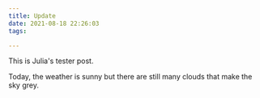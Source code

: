 ```yaml
---
title: Update
date: 2021-08-18 22:26:03
tags: 

---
```


This is Julia's tester post.

Today, the weather is sunny but there are still many clouds that make the sky grey.


